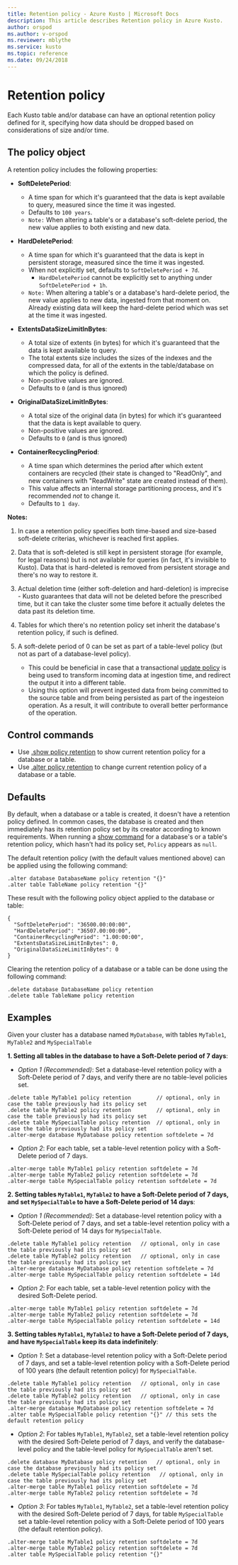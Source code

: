 ```yaml
---
title: Retention policy - Azure Kusto | Microsoft Docs
description: This article describes Retention policy in Azure Kusto.
author: orspod
ms.author: v-orspod
ms.reviewer: mblythe
ms.service: kusto
ms.topic: reference
ms.date: 09/24/2018
---
```

# Retention policy

Each Kusto table and/or database can have an optional retention policy defined for it, specifying how data should be dropped based on considerations of size and/or time.

## The policy object
A retention policy includes the following properties:

* **SoftDeletePeriod**:
    - A time span for which it's guaranteed that the data is kept available to query, measured since the time it was ingested.
    - Defaults to `100 years`.
    - `Note:` When altering a table's or a database's soft-delete period, the new value applies to both existing and new data.

* **HardDeletePeriod**:
    - A time span for which it's guaranteed that the data is kept in persistent storage, measured since the time it was ingested.
    - When not explicitly set, defaults to `SoftDeletePeriod + 7d`.
        - `HardDeletePeriod` cannot be explicitly set to anything under `SoftDeletePeriod + 1h`.
    - `Note:` When altering a table's or a database's hard-delete period, the new value applies to new data, ingested from that moment on.
    Already existing data will keep the hard-delete period which was set at the time it was ingested.

* **ExtentsDataSizeLimitInBytes**:
    - A total size of extents (in bytes) for which it's guaranteed that the data is kept available to query.
    - The total extents size includes the sizes of the indexes and the compressed data, for all of the extents in the table/database on which
    the policy is defined.
    - Non-positive values are ignored.
    - Defaults to `0` (and is thus ignored)
    
* **OriginalDataSizeLimitInBytes**:
    - A total size of the original data (in bytes) for which it's guaranteed that the data is kept available to query.
    - Non-positive values are ignored.
    - Defaults to `0` (and is thus ignored)

* **ContainerRecyclingPeriod**: 
    - A time span which determines the period after which extent containers are recycled (their state is changed to "ReadOnly", and new containers 
    with "ReadWrite" state are created instead of them).
    - This value affects an internal storage partitioning process, and it's recommended *not* to change it.
    - Defaults to `1 day`.

**Notes:**
1. In case a retention policy specifies both time-based and size-based soft-delete criterias, whichever is reached first applies.

2. Data that is soft-deleted is still kept in persistent storage (for example, for legal reasons) but is not available
for queries (in fact, it's invisible to Kusto). Data that is hard-deleted is removed from persistent storage and there's 
no way to restore it.

3. Actual deletion time (either soft-deletion and hard-deletion) is imprecise - Kusto guarantees that data will not be deleted before 
the prescribed time, but it can take the cluster some time before it actually deletes the data past its deletion time.

4. Tables for which there's no retention policy set inherit the database's retention policy, if such is defined.

5. A soft-delete period of 0 can be set as part of a table-level policy (but not as part of a database-level policy).
    - This could be beneficial in case that a transactional [update policy](updatepolicy.md) is being used to transform incoming data at 
ingestion time, and redirect the output it into a different table.
    - Using this option will prevent ingested data from being committed to the source table and from being persisted as part of the ingesteion 
operation. As a result, it will contribute to overall better performance of the operation.


## Control commands
* Use [.show policy retention](../management/retention-policy.md) to show current retention
policy for a database or a table.
* Use [.alter policy retention](../management/retention-policy.md) to change current 
retention policy of a database or a table.

## Defaults
By default, when a database or a table is created, it doesn't have a retention policy defined.
In common cases, the database is created and then immediately has its retention policy set by its creator according to known requirements.
When running a [show command](../management/retention-policy.md) for a database's or a table's retention policy, 
which hasn't had its policy set, `Policy` appears as `null`.

The default retention policy (with the default values mentioned above) can be applied using the following command:
```kusto
.alter database DatabaseName policy retention "{}"
.alter table TableName policy retention "{}"
```
These result with the following policy object applied to the database or table:
```kusto
{
  "SoftDeletePeriod": "36500.00:00:00",
  "HardDeletePeriod": "36507.00:00:00",
  "ContainerRecyclingPeriod": "1.00:00:00",
  "ExtentsDataSizeLimitInBytes": 0,
  "OriginalDataSizeLimitInBytes": 0
}
```
Clearing the retention policy of a database or a table can be done using the following command:
```kusto
.delete database DatabaseName policy retention
.delete table TableName policy retention
```

## Examples

Given your cluster has a database named `MyDatabase`, with tables `MyTable1`, `MyTable2` and `MySpecialTable`

**1. Setting all tables in the database to have a Soft-Delete period of 7 days**:

- *Option 1 (Recommended)*: Set a database-level retention policy with a Soft-Delete period of 7 days, and verify there are no table-level policies set.
```kusto
.delete table MyTable1 policy retention        // optional, only in case the table previously had its policy set
.delete table MyTable2 policy retention        // optional, only in case the table previously had its policy set
.delete table MySpecialTable policy retention  // optional, only in case the table previously had its policy set
.alter-merge database MyDatabase policy retention softdelete = 7d
```

- *Option 2*: For each table, set a table-level retention policy with a Soft-Delete period of 7 days.
```kusto
.alter-merge table MyTable1 policy retention softdelete = 7d
.alter-merge table MyTable2 policy retention softdelete = 7d
.alter-merge table MySpecialTable policy retention softdelete = 7d
```

**2. Setting tables `MyTable1`, `MyTable2` to have a Soft-Delete period of 7 days, and set `MySpecialTable` to have a Soft-Delete period of 14 days**:

- *Option 1 (Recommended)*: Set a database-level retention policy with a Soft-Delete period of 7 days, and set a table-level retention policy with a 
Soft-Delete period of 14 days for `MySpecialTable`.
```kusto
.delete table MyTable1 policy retention   // optional, only in case the table previously had its policy set
.delete table MyTable2 policy retention   // optional, only in case the table previously had its policy set
.alter-merge database MyDatabase policy retention softdelete = 7d
.alter-merge table MySpecialTable policy retention softdelete = 14d
```

- *Option 2*: For each table, set a table-level retention policy with the desired Soft-Delete period.
```kusto
.alter-merge table MyTable1 policy retention softdelete = 7d
.alter-merge table MyTable2 policy retention softdelete = 7d
.alter-merge table MySpecialTable policy retention softdelete = 14d
```

**3. Setting tables `MyTable1`, `MyTable2` to have a Soft-Delete period of 7 days, and have `MySpecialTable` keep its data indefinitely**:

- *Option 1*: Set a database-level retention policy with a Soft-Delete period of 7 days, and set a table-level retention policy with a 
Soft-Delete period of 100 years (the default retention policy) for `MySpecialTable`.
```kusto
.delete table MyTable1 policy retention   // optional, only in case the table previously had its policy set
.delete table MyTable2 policy retention   // optional, only in case the table previously had its policy set
.alter-merge database MyDatabase policy retention softdelete = 7d
.alter table MySpecialTable policy retention "{}" // this sets the default retention policy
```

- *Option 2*: For tables `MyTable1`, `MyTable2`, set a table-level retention policy with the desired Soft-Delete period of 7 days, and verify the 
database-level policy and the table-level policy for `MySpecialTable` aren't set.
```kusto
.delete database MyDatabase policy retention   // optional, only in case the database previously had its policy set
.delete table MySpecialTable policy retention   // optional, only in case the table previously had its policy set
.alter-merge table MyTable1 policy retention softdelete = 7d
.alter-merge table MyTable2 policy retention softdelete = 7d
```

- *Option 3*: For tables `MyTable1`, `MyTable2`, set a table-level retention policy with the desired Soft-Delete period of 7 days, for table 
`MySpecialTable` set a table-level retention policy with a Soft-Delete period of 100 years (the default retention policy).
```kusto
.alter-merge table MyTable1 policy retention softdelete = 7d
.alter-merge table MyTable2 policy retention softdelete = 7d
.alter table MySpecialTable policy retention "{}"
```